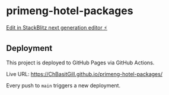 # primeng-hotel-packages

[Edit in StackBlitz next generation editor ⚡️](https://stackblitz.com/~/github.com/ChBasitGill/primeng-hotel-packages)

## Deployment

This project is deployed to GitHub Pages via GitHub Actions.

Live URL: https://ChBasitGill.github.io/primeng-hotel-packages/

Every push to `main` triggers a new deployment.
